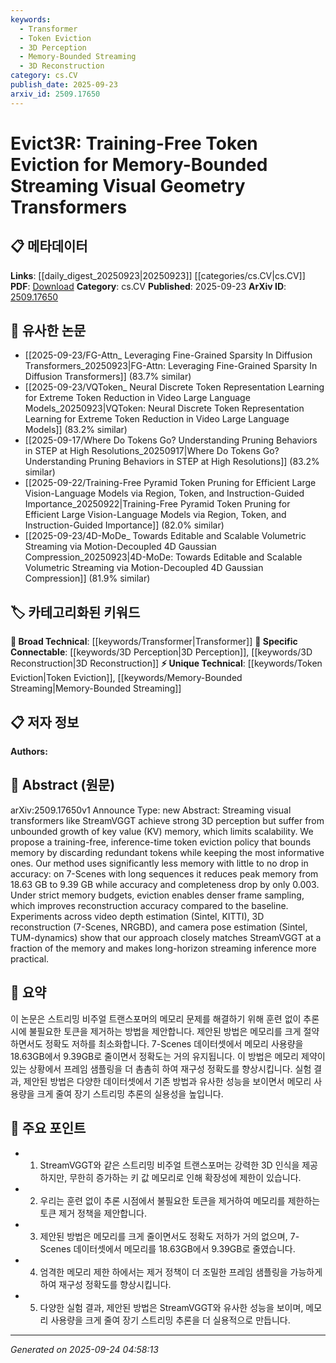 ```yaml
---
keywords:
  - Transformer
  - Token Eviction
  - 3D Perception
  - Memory-Bounded Streaming
  - 3D Reconstruction
category: cs.CV
publish_date: 2025-09-23
arxiv_id: 2509.17650
---
```


<!-- KEYWORD_LINKING_METADATA:
{
  "processed_timestamp": "2025-09-24T04:58:13.839012",
  "vocabulary_version": "1.0",
  "selected_keywords": [
    "Transformer",
    "Token Eviction",
    "3D Perception",
    "Memory-Bounded Streaming",
    "3D Reconstruction"
  ],
  "rejected_keywords": [],
  "similarity_scores": {
    "Transformer": 0.85,
    "Token Eviction": 0.78,
    "3D Perception": 0.82,
    "Memory-Bounded Streaming": 0.77,
    "3D Reconstruction": 0.8
  },
  "extraction_method": "AI_prompt_based",
  "budget_applied": true,
  "candidates_json": {
    "candidates": [
      {
        "surface": "Streaming Visual Transformers",
        "canonical": "Transformer",
        "aliases": [
          "StreamVGGT",
          "Visual Transformers"
        ],
        "category": "broad_technical",
        "rationale": "Connects to the broader concept of Transformers, which is pivotal in the context of visual data processing.",
        "novelty_score": 0.45,
        "connectivity_score": 0.88,
        "specificity_score": 0.68,
        "link_intent_score": 0.85
      },
      {
        "surface": "Token Eviction",
        "canonical": "Token Eviction",
        "aliases": [
          "Eviction Policy",
          "Token Discarding"
        ],
        "category": "unique_technical",
        "rationale": "Introduces a novel method for managing memory in streaming transformers, which is central to the paper's contribution.",
        "novelty_score": 0.75,
        "connectivity_score": 0.65,
        "specificity_score": 0.82,
        "link_intent_score": 0.78
      },
      {
        "surface": "3D Perception",
        "canonical": "3D Perception",
        "aliases": [
          "3D Vision",
          "Three-Dimensional Perception"
        ],
        "category": "specific_connectable",
        "rationale": "Key aspect of the paper's focus on visual data processing, relevant for linking to other 3D vision research.",
        "novelty_score": 0.55,
        "connectivity_score": 0.79,
        "specificity_score": 0.71,
        "link_intent_score": 0.82
      },
      {
        "surface": "Memory-Bounded Streaming",
        "canonical": "Memory-Bounded Streaming",
        "aliases": [
          "Memory Constraints",
          "Streaming Constraints"
        ],
        "category": "unique_technical",
        "rationale": "Highlights the paper's focus on memory efficiency, a unique technical challenge addressed.",
        "novelty_score": 0.68,
        "connectivity_score": 0.67,
        "specificity_score": 0.75,
        "link_intent_score": 0.77
      },
      {
        "surface": "3D Reconstruction",
        "canonical": "3D Reconstruction",
        "aliases": [
          "Three-Dimensional Reconstruction"
        ],
        "category": "specific_connectable",
        "rationale": "Central to the paper's experiments and relevant for connecting to other works in 3D data processing.",
        "novelty_score": 0.5,
        "connectivity_score": 0.82,
        "specificity_score": 0.7,
        "link_intent_score": 0.8
      }
    ],
    "ban_list_suggestions": [
      "method",
      "experiment",
      "performance"
    ]
  },
  "decisions": [
    {
      "candidate_surface": "Streaming Visual Transformers",
      "resolved_canonical": "Transformer",
      "decision": "linked",
      "scores": {
        "novelty": 0.45,
        "connectivity": 0.88,
        "specificity": 0.68,
        "link_intent": 0.85
      }
    },
    {
      "candidate_surface": "Token Eviction",
      "resolved_canonical": "Token Eviction",
      "decision": "linked",
      "scores": {
        "novelty": 0.75,
        "connectivity": 0.65,
        "specificity": 0.82,
        "link_intent": 0.78
      }
    },
    {
      "candidate_surface": "3D Perception",
      "resolved_canonical": "3D Perception",
      "decision": "linked",
      "scores": {
        "novelty": 0.55,
        "connectivity": 0.79,
        "specificity": 0.71,
        "link_intent": 0.82
      }
    },
    {
      "candidate_surface": "Memory-Bounded Streaming",
      "resolved_canonical": "Memory-Bounded Streaming",
      "decision": "linked",
      "scores": {
        "novelty": 0.68,
        "connectivity": 0.67,
        "specificity": 0.75,
        "link_intent": 0.77
      }
    },
    {
      "candidate_surface": "3D Reconstruction",
      "resolved_canonical": "3D Reconstruction",
      "decision": "linked",
      "scores": {
        "novelty": 0.5,
        "connectivity": 0.82,
        "specificity": 0.7,
        "link_intent": 0.8
      }
    }
  ]
}
-->

# Evict3R: Training-Free Token Eviction for Memory-Bounded Streaming Visual Geometry Transformers

## 📋 메타데이터

**Links**: [[daily_digest_20250923|20250923]] [[categories/cs.CV|cs.CV]]
**PDF**: [Download](https://arxiv.org/pdf/2509.17650.pdf)
**Category**: cs.CV
**Published**: 2025-09-23
**ArXiv ID**: [2509.17650](https://arxiv.org/abs/2509.17650)

## 🔗 유사한 논문
- [[2025-09-23/FG-Attn_ Leveraging Fine-Grained Sparsity In Diffusion Transformers_20250923|FG-Attn: Leveraging Fine-Grained Sparsity In Diffusion Transformers]] (83.7% similar)
- [[2025-09-23/VQToken_ Neural Discrete Token Representation Learning for Extreme Token Reduction in Video Large Language Models_20250923|VQToken: Neural Discrete Token Representation Learning for Extreme Token Reduction in Video Large Language Models]] (83.2% similar)
- [[2025-09-17/Where Do Tokens Go? Understanding Pruning Behaviors in STEP at High Resolutions_20250917|Where Do Tokens Go? Understanding Pruning Behaviors in STEP at High Resolutions]] (83.2% similar)
- [[2025-09-22/Training-Free Pyramid Token Pruning for Efficient Large Vision-Language Models via Region, Token, and Instruction-Guided Importance_20250922|Training-Free Pyramid Token Pruning for Efficient Large Vision-Language Models via Region, Token, and Instruction-Guided Importance]] (82.0% similar)
- [[2025-09-23/4D-MoDe_ Towards Editable and Scalable Volumetric Streaming via Motion-Decoupled 4D Gaussian Compression_20250923|4D-MoDe: Towards Editable and Scalable Volumetric Streaming via Motion-Decoupled 4D Gaussian Compression]] (81.9% similar)

## 🏷️ 카테고리화된 키워드
**🧠 Broad Technical**: [[keywords/Transformer|Transformer]]
**🔗 Specific Connectable**: [[keywords/3D Perception|3D Perception]], [[keywords/3D Reconstruction|3D Reconstruction]]
**⚡ Unique Technical**: [[keywords/Token Eviction|Token Eviction]], [[keywords/Memory-Bounded Streaming|Memory-Bounded Streaming]]

## 📋 저자 정보

**Authors:** 

## 📄 Abstract (원문)

arXiv:2509.17650v1 Announce Type: new 
Abstract: Streaming visual transformers like StreamVGGT achieve strong 3D perception but suffer from unbounded growth of key value (KV) memory, which limits scalability. We propose a training-free, inference-time token eviction policy that bounds memory by discarding redundant tokens while keeping the most informative ones. Our method uses significantly less memory with little to no drop in accuracy: on 7-Scenes with long sequences it reduces peak memory from 18.63 GB to 9.39 GB while accuracy and completeness drop by only 0.003. Under strict memory budgets, eviction enables denser frame sampling, which improves reconstruction accuracy compared to the baseline. Experiments across video depth estimation (Sintel, KITTI), 3D reconstruction (7-Scenes, NRGBD), and camera pose estimation (Sintel, TUM-dynamics) show that our approach closely matches StreamVGGT at a fraction of the memory and makes long-horizon streaming inference more practical.

## 📝 요약

이 논문은 스트리밍 비주얼 트랜스포머의 메모리 문제를 해결하기 위해 훈련 없이 추론 시에 불필요한 토큰을 제거하는 방법을 제안합니다. 제안된 방법은 메모리를 크게 절약하면서도 정확도 저하를 최소화합니다. 7-Scenes 데이터셋에서 메모리 사용량을 18.63GB에서 9.39GB로 줄이면서 정확도는 거의 유지됩니다. 이 방법은 메모리 제약이 있는 상황에서 프레임 샘플링을 더 촘촘히 하여 재구성 정확도를 향상시킵니다. 실험 결과, 제안된 방법은 다양한 데이터셋에서 기존 방법과 유사한 성능을 보이면서 메모리 사용량을 크게 줄여 장기 스트리밍 추론의 실용성을 높입니다.

## 🎯 주요 포인트

- 1. StreamVGGT와 같은 스트리밍 비주얼 트랜스포머는 강력한 3D 인식을 제공하지만, 무한히 증가하는 키 값 메모리로 인해 확장성에 제한이 있습니다.
- 2. 우리는 훈련 없이 추론 시점에서 불필요한 토큰을 제거하여 메모리를 제한하는 토큰 제거 정책을 제안합니다.
- 3. 제안된 방법은 메모리를 크게 줄이면서도 정확도 저하가 거의 없으며, 7-Scenes 데이터셋에서 메모리를 18.63GB에서 9.39GB로 줄였습니다.
- 4. 엄격한 메모리 제한 하에서는 제거 정책이 더 조밀한 프레임 샘플링을 가능하게 하여 재구성 정확도를 향상시킵니다.
- 5. 다양한 실험 결과, 제안된 방법은 StreamVGGT와 유사한 성능을 보이며, 메모리 사용량을 크게 줄여 장기 스트리밍 추론을 더 실용적으로 만듭니다.


---

*Generated on 2025-09-24 04:58:13*